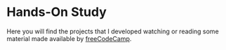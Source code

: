 # Hands-On Study

Here you will find the projects that I developed watching or reading some material made available by [freeCodeCamp](https://www.freecodecamp.org).
